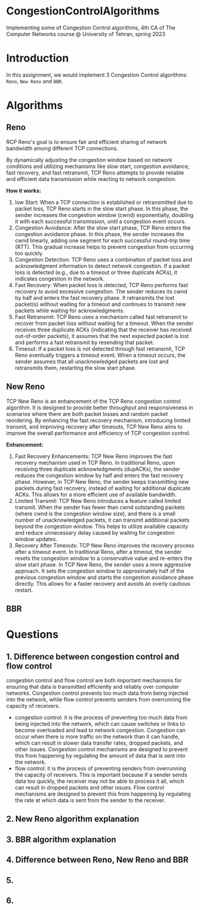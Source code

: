 # CongestionControlAlgorithms
Implementing some of Congestion Control algorithms, 4th CA of The Computer Networks course @ University of Tehran, spring 2023

# Introduction
In this assignment, we would implement 3 Congestion Control algorithms: `Reno`, `New Reno` and `BBR`.

# Algorithms

## Reno
RCP Reno's goal is to ensure fair and efficient sharing of network bandwidth among different TCP connections.

By dynamically adjusting the congestion window based on network conditions and utilizing mechanisms like 
slow start, congestion avoidance, fast recovery, and fast retransmit, TCP Reno attempts to provide 
reliable and efficient data transmission while reacting to network congestion.

**How it works:**
1. low Start: When a TCP connection is established or retransmitted due to packet loss, 
TCP Reno starts in the slow start phase. In this phase, the sender increases the congestion window (cwnd) exponentially, 
doubling it with each successful transmission, until a congestion event occurs.
2. Congestion Avoidance: After the slow start phase, TCP Reno enters the congestion avoidance phase. 
In this phase, the sender increases the cwnd linearly, adding one segment for each successful round-trip time (RTT). 
This gradual increase helps to prevent congestion from occurring too quickly.
3. Congestion Detection: TCP Reno uses a combination of packet loss and acknowledgment information 
to detect network congestion. If a packet loss is detected (e.g., due to a timeout or three duplicate ACKs), 
it indicates congestion in the network.
4. Fast Recovery: When packet loss is detected, TCP Reno performs fast recovery to avoid excessive congestion. 
The sender reduces its cwnd by half and enters the fast recovery phase. It retransmits the lost packet(s) 
without waiting for a timeout and continues to transmit new packets while waiting for acknowledgments.
5. Fast Retransmit: TCP Reno uses a mechanism called fast retransmit to recover from packet loss without waiting for a timeout. 
When the sender receives three duplicate ACKs (indicating that the receiver has received out-of-order packets), 
it assumes that the next expected packet is lost and performs a fast retransmit by resending that packet.
6. Timeout: If a packet loss is not detected through fast retransmit, TCP Reno eventually triggers a timeout event. 
When a timeout occurs, the sender assumes that all unacknowledged packets are lost and retransmits them, 
restarting the slow start phase.

## New Reno

TCP New Reno is an enhancement of the TCP Reno congestion control algorithm. 
It is designed to provide better throughput and responsiveness in scenarios where there are both 
packet losses and random packet reordering. By enhancing the fast recovery mechanism, introducing limited transmit, 
and improving recovery after timeouts, TCP New Reno aims to improve the overall performance and efficiency of TCP congestion control.

**Enhancement:**
1. Fast Recovery Enhancements: TCP New Reno improves the fast recovery mechanism used in TCP Reno. In traditional Reno, 
upon receiving three duplicate acknowledgments (dupACKs), the sender reduces the congestion window by half and enters the fast recovery phase. 
However, in TCP New Reno, the sender keeps transmitting new packets during fast recovery, 
instead of waiting for additional duplicate ACKs. This allows for a more efficient use of available bandwidth.
2. Limited Transmit: TCP New Reno introduces a feature called limited transmit. 
When the sender has fewer than cwnd outstanding packets (where cwnd is the congestion window size), 
and there is a small number of unacknowledged packets, it can transmit additional packets beyond the congestion window. 
This helps to utilize available capacity and reduce unnecessary delay caused by waiting for congestion window updates.
3. Recovery After Timeouts: TCP New Reno improves the recovery process after a timeout event. 
In traditional Reno, after a timeout, the sender resets the congestion window to a conservative value and re-enters the slow start phase. 
In TCP New Reno, the sender uses a more aggressive approach. 
It sets the congestion window to approximately half of the previous congestion window and starts the congestion avoidance phase directly. 
This allows for a faster recovery and avoids an overly cautious restart.


## BBR

# Questions

## 1. Difference between congestion control and flow control
congestion control and flow control are both important mechanisms for ensuring that data is transmitted efficiently and reliably over computer networks. Congestion control prevents too much data from being injected into the network, while flow control prevents senders from overrunning the capacity of receivers.

- congestion control: it is the process of preventing too much data from being injected into the network, 
which can cause switches or links to become overloaded and lead to network congestion. 
Congestion can occur when there is more traffic on the network than it can handle, which can result in slower data transfer rates, 
dropped packets, and other issues. Congestion control mechanisms are designed to prevent this from happening by regulating 
the amount of data that is sent into the network.
- flow control: it is the process of preventing senders from overrunning the capacity of receivers. 
This is important because if a sender sends data too quickly, the receiver may not be able to process it all, 
which can result in dropped packets and other issues. 
Flow control mechanisms are designed to prevent this from happening by regulating the rate at which data is sent from the sender to the receiver.

## 2. New Reno algorithm explanation


## 3. BBR algorithm explanation

## 4. Difference between Reno, New Reno and BBR

## 5.

## 6.

